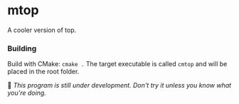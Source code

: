 # mtop

A cooler version of top. 

### Building

Build with CMake: `cmake .` The target executable is called `cmtop` and will be placed in the root folder. 

🚨 *This program is still under development. Don't try it unless you know what you're doing.*